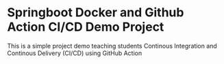 # Springboot Docker and Github Action CI/CD Demo Project
This is a simple project demo teaching students Continous Integration and Continous Delivery (CI/CD) using GitHub Action
